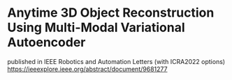 # Anytime 3D Object Reconstruction Using Multi-Modal Variational Autoencoder
published in IEEE Robotics and Automation Letters (with ICRA2022 options)
https://ieeexplore.ieee.org/abstract/document/9681277
